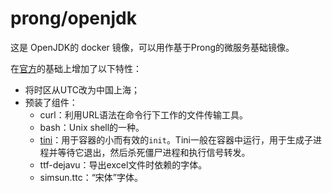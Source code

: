 # prong/openjdk

这是 OpenJDK的 docker 镜像，可以用作基于Prong的微服务基础镜像。

在[官方](https://hub.docker.com/_/openjdk)的基础上增加了以下特性：

- 将时区从UTC改为中国上海；
- 预装了组件：
  - curl：利用URL语法在命令行下工作的文件传输工具。
  - bash：Unix shell的一种。
  - [tini](https://github.com/krallin/tini)：用于容器的小而有效的`init`。Tini一般在容器中运行，用于生成子进程并等待它退出，然后杀死僵尸进程和执行信号转发。
  - ttf-dejavu：导出excel文件时依赖的字体。
  - simsun.ttc：“宋体”字体。

